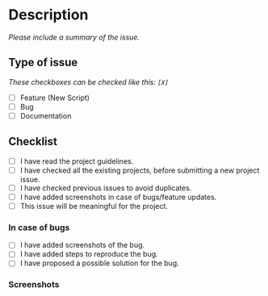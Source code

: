 # Description

_Please include a summary of the issue._

## Type of issue

_These checkboxes can be checked like this: `[X]`_

- [ ] Feature (New Script)
- [ ] Bug
- [ ] Documentation

## Checklist

- [ ] I have read the project guidelines.
- [ ] I have checked all the existing projects, before submitting a new project issue.
- [ ] I have checked previous issues to avoid duplicates.
- [ ] I have added screenshots in case of bugs/feature updates.
- [ ] This issue will be meaningful for the project.

### In case of bugs

- [ ] I have added screenshots of the bug.
- [ ] I have added steps to reproduce the bug.
- [ ] I have proposed a possible solution for the bug.

### Screenshots
